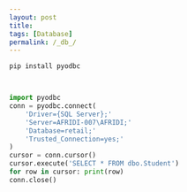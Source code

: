 ```yaml
---
layout: post
title: 
tags: [Database]
permalink: /_db_/
---
```


```py
pip install pyodbc
```
<p align='center'>
<img src='https://user-images.githubusercontent.com/35966401/65819751-146e4280-e242-11e9-8053-96a9f2e7d2a3.png' alt=''>
</p>
<p align='center'>
<img src='https://user-images.githubusercontent.com/35966401/65819771-61521900-e242-11e9-8e25-681397a1b51d.png' alt=''>
</p>


```py
import pyodbc
conn = pyodbc.connect(
    'Driver={SQL Server};'
    'Server=AFRIDI-007\AFRIDI;'
    'Database=retail;'
    'Trusted_Connection=yes;'
)
cursor = conn.cursor()
cursor.execute('SELECT * FROM dbo.Student')
for row in cursor: print(row)
conn.close()
```
<p align='center'>
<img src='https://user-images.githubusercontent.com/35966401/65819914-39fc4b80-e244-11e9-9d0b-5df88f636a64.png' alt=''>
</p>
